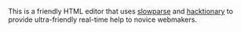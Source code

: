 This is a friendly HTML editor that uses [slowparse][] and [hacktionary][]
to provide ultra-friendly real-time help to novice webmakers.

  [slowparse]: https://github.com/toolness/slowparse
  [hacktionary]: https://github.com/toolness/hacktionary
